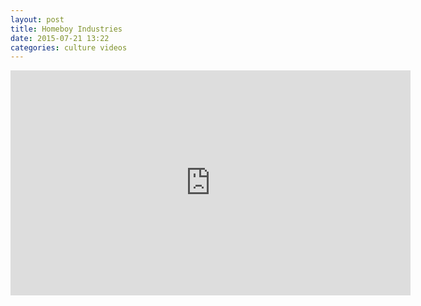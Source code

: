 ```yaml
---
layout: post
title: Homeboy Industries
date: 2015-07-21 13:22
categories: culture videos
---
```

<iframe width="640" height="360" src="https://www.youtube.com/embed/7L77UaH5xSU" frameborder="0" allowfullscreen></iframe>
